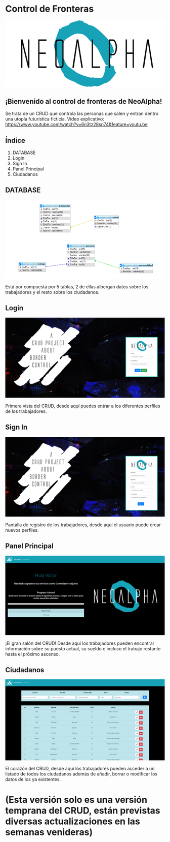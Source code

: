 # Control de Fronteras

<img src="Capturas/cabeceraN.png" alt="logo">

## ¡Bienvenido al control de fronteras de NeoAlpha!

Se trata de un CRUD que controla las personas que salen y entran dentro una utopía futurística ficticia.
Vídeo explicativo: https://www.youtube.com/watch?v=6n3tz28sn74&feature=youtu.be

## Índice
1. DATABASE
2. Login
3. Sign In
4. Panel Principal
5. Ciudadanos

## DATABASE

<img src="Capturas/DataBase.png" alt="bbdd">

Está por compuesta por 5 tablas, 2 de ellas albergan datos sobre los trabajadores y el resto sobre los ciudadanos.

## Login

<img src="Capturas/login.png" alt="login">

Primera vista del CRUD, desde aquí puedes entrar a los diferentes perfiles de los trabajadores.

## Sign In

<img src="Capturas/registro.png" alt="signin">

Pantalla de registro de los trabajadores, desde aquí el usuario puede crear nuevos perfiles.

## Panel Principal

<img src="Capturas/principal.png" alt="principal">

¡El gran salón del CRUD! Desde aquí los trabajadores pueden encontrar información sobre su puesto actual, su sueldo e incluso el trabajo restante hasta el próximo ascenso.

## Ciudadanos

<img src="Capturas/ciudadanos.png" alt="ciudadanos">

El corazón del CRUD, desde aquí los trabajadores pueden acceder a un listado de todos los ciudadanos además de añadir, borrar o modificar los datos de los ya existentes.




# (Esta versión solo es una versión temprana del CRUD, están previstas diversas actualizaciones en las semanas venideras)
